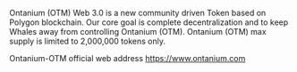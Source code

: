 Ontanium (OTM) Web 3.0 is a new community driven Token based on Polygon blockchain. 
Our core goal is complete decentralization and to keep Whales away from controlling Ontanium (OTM). 
Ontanium (OTM) max supply is limited to 2,000,000 tokens only.


Ontanium-OTM official web address https://www.ontanium.com
